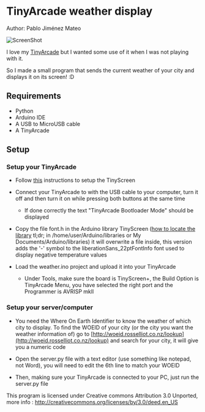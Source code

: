 TinyArcade weather display
====================================

Author: Pablo Jiménez Mateo

![ScreenShot](https://raw.githubusercontent.com/pjimenezmateo/tinyarcade-weather-display/master/preview.gif)

I love my [TinyArcade](https://tinycircuits.com/collections/kits/products/tinyarcade) but I wanted some use of it when I was not playing with it.

So I made a small program that sends the current weather of your city and displays it on its screen! :D

Requirements
--------------

* Python
* Arduino IDE
* A USB to MicroUSB cable
* A TinyArcade

Setup
-------------

### Setup your TinyArcade

- Follow [this](https://tinycircuits.com/blogs/learn/158833543-tinyscreen-setup) instructions to setup the TinyScreen

- Connect your TinyArcade to with the USB cable to your computer, turn it off and then turn it on while pressing both buttons at the same time

    - If done correctly the text "TinyArcade Bootloader Mode" should be displayed

- Copy the file font.h in the Arduino library TinyScreen ([how to locate the library](https://www.arduino.cc/en/Guide/Libraries) tl;dr; in /home/user/Arduino/libraries or My Documents/Arduino/libraries) it will overwrite a file inside, this version adds the '-' symbol to the liberationSans_22ptFontInfo font used to display negative temperature values

- Load the weather.ino project and upload it into your TinyArcade

    - Under Tools, make sure the board is TinyScreen+, the Build Option is TinyArcade Menu, you have selected the right port and the Programmer is AVRISP mkll

### Setup your server/computer

- You need the Where On Earth Identifier to know the weather of which city to display. To find the WOEID of your city (or the city you want the weather information of) go to [http://woeid.rosselliot.co.nz/lookup](http://woeid.rosselliot.co.nz/lookup) and search for your city, it will give you a numeric code

- Open the server.py file with a text editor (use something like notepad, not Word), you will need to edit the 6th line to match your WOEID

- Then, making sure your TinyArcade is connected to your PC, just run the server.py file


This program is licensed under Creative commons Attribution 3.0 Unported, more info : 
http://creativecommons.org/licenses/by/3.0/deed.en_US